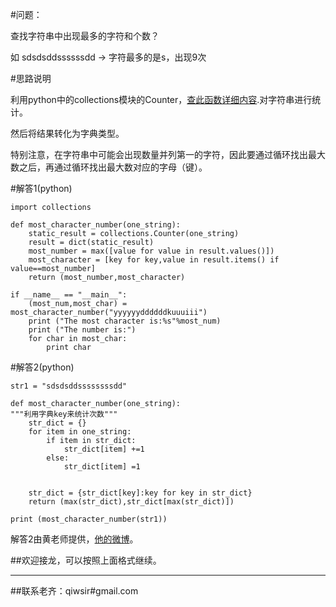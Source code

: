 #问题：

查找字符串中出现最多的字符和个数？

如 sdsdsddssssssdd -> 字符最多的是s，出现9次

#思路说明

利用python中的collections模块的Counter，[查此函数详细内容](https://docs.python.org/2/library/collections.html).对字符串进行统计。

然后将结果转化为字典类型。

特别注意，在字符串中可能会出现数量并列第一的字符，因此要通过循环找出最大数之后，再通过循环找出最大数对应的字母（键）。

#解答1(python)

    import collections

    def most_character_number(one_string):
        static_result = collections.Counter(one_string) 
        result = dict(static_result)                            
        most_number = max([value for value in result.values()])
        most_character = [key for key,value in result.items() if value==most_number]
        return (most_number,most_character)

    if __name__ == "__main__":
        (most_num,most_char) = most_character_number("yyyyyyddddddkuuuiii")
        print ("The most character is:%s"%most_num)
        print ("The number is:")
        for char in most_char:
            print char

#解答2(python)

    str1 = "sdsdsddssssssssdd"
    
    def most_character_number(one_string):
    """利用字典key来统计次数"""
        str_dict = {}
        for item in one_string:
            if item in str_dict:
                str_dict[item] +=1
            else:
                str_dict[item] =1

        
        str_dict = {str_dict[key]:key for key in str_dict}
        return (max(str_dict),str_dict[max(str_dict)])

    print (most_character_number(str1))

解答2由黄老师提供，[他的微博](http://weibo.com/qiyeminglu)。

##欢迎接龙，可以按照上面格式继续。

------

##联系老齐：qiwsir#gmail.com
